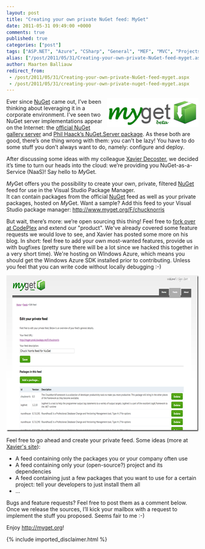 ```yaml
---
layout: post
title: "Creating your own private NuGet feed: MyGet"
date: 2011-05-31 09:49:00 +0000
comments: true
published: true
categories: ["post"]
tags: ["ASP.NET", "Azure", "CSharp", "General", "MEF", "MVC", "Projects", "Software"]
alias: ["/post/2011/05/31/Creating-your-own-private-NuGet-feed-myget.aspx", "/post/2011/05/31/creating-your-own-private-nuget-feed-myget.aspx"]
author: Maarten Balliauw
redirect_from:
 - /post/2011/05/31/Creating-your-own-private-NuGet-feed-myget.aspx
 - /post/2011/05/31/creating-your-own-private-nuget-feed-myget.aspx
---
```

<p><a href="/images/image_116.png"><img style="background-image: none; margin: 0px 0px 0px 5px; padding-left: 0px; padding-right: 0px; display: inline; float: right; padding-top: 0px; border: 0px;" title="myget - NuGet as a server" src="/images/image_thumb_86.png" border="0" alt="myget - NuGet as a server" width="240" height="75" align="right" /></a>Ever since <a href="http://www.nuget.org">NuGet</a> came out, I&rsquo;ve been thinking about leveraging it in a corporate environment. I've&nbsp;seen two NuGet server implementations appear on the Internet: the <a href="http://docs.nuget.org/docs/contribute/setting-up-a-local-gallery">official NuGet gallery server</a> and <a href="http://www.nuget.org/List/Packages/NuGet.Server">Phil Haack&rsquo;s NuGet.Server package</a>. As these both are good, there&rsquo;s one thing wrong with them: you can't be lazy! You have&nbsp;to do some stuff you don&rsquo;t always want to do, namely: configure and deploy.</p>
<p>After discussing some ideas with my colleague <a href="http://www.xavierdecoster.com/post/2011/05/31/Announcing-MyGet.aspx">Xavier Decoster</a>, we decided it&rsquo;s time to turn our heads into the cloud: we&rsquo;re providing you NuGet-as-a-Service (NaaS)! Say hello to <em>My</em>Get.</p>
<p><em>My</em>Get offers you the possibility to create your own, private, filtered <a href="http://nuget.org">NuGet</a> feed for use in the Visual Studio Package Manager. <br />It can contain packages from the official <a href="http://nuget.org">NuGet</a> feed as well as your private packages, hosted on <em>My</em>Get. Want a sample? Add this feed to your Visual Studio package manager: <a title="http://www.myget.org/F/chucknorris" href="http://www.myget.org/F/chucknorris" target="_blank">http://www.myget.org/F/chucknorris</a></p>
<p>But wait, there&rsquo;s more: we&rsquo;re open sourcing this thing! Feel free to <a href="http://myget.codeplex.com">fork over at CodePlex</a>&nbsp;and&nbsp;extend our "product". We've already covered some feature requests we would love to see, and Xavier has posted some more on his blog.&nbsp;In short: feel free to&nbsp;add your own most-wanted features, provide us with bugfixes (pretty sure there will be a lot since we hacked this together in a very short time). We're hosting on WIndows Azure, which means you should get the Windows Azure SDK installed prior to contributing. Unless you feel that you can write code without locally debugging :-)</p>
<p><a href="/images/image_117.png"><img style="background-image: none; padding-left: 0px; padding-right: 0px; display: block; float: none; margin-left: auto; margin-right: auto; padding-top: 0px; border: 0px;" title="Chuck Norris Feed" src="/images/image_thumb_87.png" border="0" alt="Chuck Norris Feed" width="644" height="410" /></a></p>
<p>Feel free to go ahead and create your private feed. Some ideas (more at <a href="http://www.xavierdecoster.com/post/2011/05/31/Announcing-MyGet.aspx">Xavier's site</a>):</p>
<ul>
<li>A feed containing only the packages you or your company often use</li>
<li>A feed containing only your (open-source?) project and its dependencies</li>
<li>A feed containing just a few packages that you want to use for a certain project: tell your developers to just install them all</li>
<li>&hellip;</li>
</ul>
<p>Bugs and feature requests? Feel free to post them as a comment below. Once we release the sources, I&rsquo;ll kick your mailbox with a request to implement the stuff you proposed. Seems fair to me :-)</p>
<p>Enjoy&nbsp;<a href="http://myget.org">http://myget.org</a>!</p>

{% include imported_disclaimer.html %}

